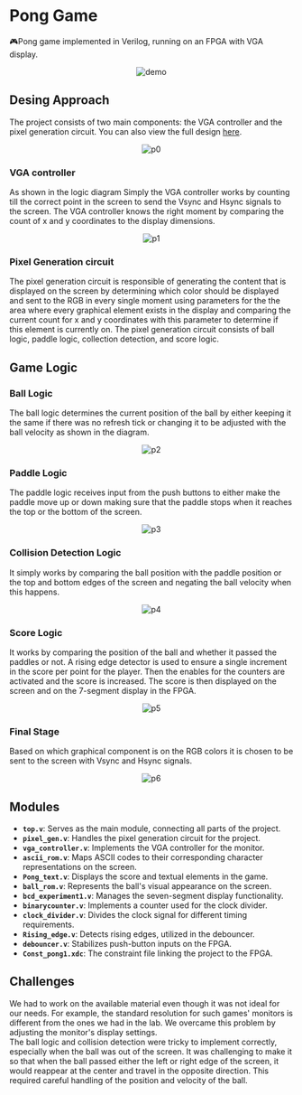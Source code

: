 # Pong Game
🎮Pong game implemented in Verilog, running on an FPGA with VGA display.

<div align="center">

<img src="./assets/demo.gif" alt="demo">

</div>


## Desing Approach
The project consists of two main components: the VGA controller and the pixel generation circuit. You can also view the full design [here](https://drive.google.com/file/d/1XH2eaCGtwWvvsEmzvkRFTHJGWZ0WUjuV/view?usp=sharing).

<div align="center">

<img src="./assets/p0.png" alt="p0">

</div>

### VGA controller

As shown in the logic diagram Simply the VGA controller works by counting till the correct point in the screen to send the Vsync and Hsync signals to the screen. The VGA controller knows the right moment by comparing the count of x and y coordinates to the display dimensions.

<div align="center">

<img src="./assets/p1.png" alt="p1">

</div>

### Pixel Generation circuit

The pixel generation circuit is responsible of generating the content that is displayed on the screen by determining which color should be displayed and sent to the RGB in every single moment using parameters for the the area where every graphical element exists in the display and comparing the current count for x and y coordinates with this parameter to determine if this element is currently on. The pixel generation circuit consists of ball logic, paddle logic, collection detection, and score logic.

## Game Logic 

### Ball Logic

The ball logic determines  the current position of the ball by either keeping it the same if there was no refresh tick or changing it to be adjusted with the ball velocity as shown in the diagram.

<div align="center">

<img src="./assets/p2.png" alt="p2">

</div>

### Paddle Logic

The paddle logic receives input from the push buttons to either make the paddle move up or down making sure that the paddle stops when it reaches the top or the bottom of the screen.

<div align="center">

<img src="./assets/p3.png" alt="p3">

</div>

### Collision Detection Logic

It simply works by comparing the ball position with the paddle position or the top and bottom edges of the screen and negating the ball velocity when this happens.

<div align="center">

<img src="./assets/p4.png" alt="p4">

</div>

### Score Logic

It works by comparing the position of the ball and whether it passed the paddles or not. A rising edge detector is used to ensure a single increment in the score per point for the player. Then the enables for the counters are activated and the score is increased. The score is then displayed on the screen and on the 7-segment display in the FPGA.

<div align="center">

<img src="./assets/p5.png" alt="p5">

</div>

### Final Stage

Based on which graphical component is on the RGB colors it is chosen to be sent to the screen with Vsync and Hsync signals.

<div align="center">

<img src="./assets/p6.png" alt="p6">

</div>

## Modules

- **`top.v`**: Serves as the main module, connecting all parts of the project.  
- **`pixel_gen.v`**: Handles the pixel generation circuit for the project.  
- **`vga_controller.v`**: Implements the VGA controller for the monitor.  
- **`ascii_rom.v`**: Maps ASCII codes to their corresponding character representations on the screen.  
- **`Pong_text.v`**: Displays the score and textual elements in the game.  
- **`ball_rom.v`**: Represents the ball's visual appearance on the screen.  
- **`bcd_experiment1.v`**: Manages the seven-segment display functionality.  
- **`binarycounter.v`**: Implements a counter used for the clock divider.  
- **`clock_divider.v`**: Divides the clock signal for different timing requirements.  
- **`Rising_edge.v`**: Detects rising edges, utilized in the debouncer.  
- **`debouncer.v`**: Stabilizes push-button inputs on the FPGA.  
- **`Const_pong1.xdc`**: The constraint file linking the project to the FPGA.

## Challenges

We had to work on the available material even though it was not ideal for our needs. For example, the standard resolution for such games' monitors is different from the ones we had in the lab. We overcame this problem by adjusting the monitor's display settings.  
The ball logic and collision detection were tricky to implement correctly, especially when the ball was out of the screen. It was challenging to make it so that when the ball passed either the left or right edge of the screen, it would reappear at the center and travel in the opposite direction. This required careful handling of the position and velocity of the ball.

